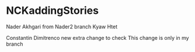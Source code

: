 # NCKaddingStories
Nader Akhgari from Nader2 branch
Kyaw Htet

Constantin Dimitrenco
new extra change to check
This change is only in  my branch
